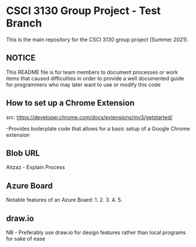 # CSCI 3130 Group Project - Test Branch

This is the main repository for the CSCI 3130 group project (Summer 2021).

## NOTICE ##

This README file is for team members to document processes or work items
that caused difficulties in order to provide a well documented guide for
programmers who may later want to use or modify this code

## How to set up a Chrome Extension ##
src: https://developer.chrome.com/docs/extensions/mv3/getstarted/

-Provides boilerplate code that allows for a basic setup of a Google Chrome
extension

## Blob URL ##

Aitzaz - Explain Process

## Azure Board ##
Notable features of an Azure Board:
1.
2.
3.
4.
5.

## draw.io ##
NB - Preferably use draw.io for design features rather than local programs for
    sake of ease
